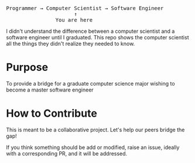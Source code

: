 <pre>
Programmer &rarr; Computer Scientist &rarr; Software Engineer  
                      &uarr;
                You are here
</pre>
I didn't understand the difference between a computer scientist and a software engineer until I graduated. This repo shows the computer scientist all the things they didn't realize they needed to know. 

# Purpose
To provide a bridge for a graduate computer science major wishing to become a master software engineer

# How to Contribute
This is meant to be a collaborative project. Let's help our peers bridge the gap!

If you think something should be add or modified, raise an issue, ideally with a corresponding PR, and it will be addressed. 